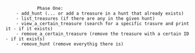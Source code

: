                 Phase One:
        - add_hunt (... or add a treasure in a hunt that already exists)
        - list_treasures (if there are any in the given hunt) 
        - view_a_certain_treasure (search for a specific trasure and print it - if it exists)
        - remove_a_certain_treasure (remove the treasure with a certain ID - if it exists)
        - remove_hunt (remove everythig there is)
